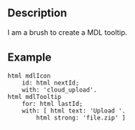 Description
--------------------

I am a brush to create a MDL tooltip.

Example
--------------------

	html mdlIcon
		id: html nextId;
		with: 'cloud_upload'.
	html mdlTooltip
		for: html lastId;
		with: [ html text: 'Upload '.
			html strong: 'file.zip' ]